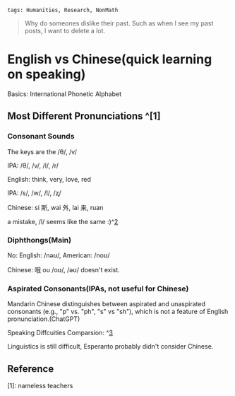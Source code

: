 ```
tags: Humanities, Research, NonMath
```

> Why do someones dislike their past.
> Such as when I see my past posts, I want to delete a lot.


# English vs Chinese(quick learning on speaking)

Basics: International Phonetic Alphabet

## Most Different Pronunciations ^[1]

### Consonant Sounds

The keys are the /θ/, /v/

IPA: /θ/, /v/, /l/, /r/

English: think, very, love, red

IPA: /s/, /w/, /l/, /ʐ/

Chinese: si 斯, wai 外, lai 来, ruan

a mistake, /l/ seems like the same :\)^[2]

### Diphthongs(Main)

No: English: /nəʊ/, American: /noʊ/

Chinese: 哦 ou /oʊ/, /əʊ/ doesn't exist.

### Aspirated Consonants(IPAs, not useful for Chinese)

Mandarin Chinese distinguishes between aspirated and 
unaspirated consonants (e.g., "p" vs. "ph", "s" vs "sh"), which is not a feature of English pronunciation.(ChatGPT)

Speaking Diffcuities Comparsion: ^[3]

Linguistics is still difficult, Esperanto probably didn't consider Chinese.
<!--
### Random Toughts On (ONLY) Speaking

Not Professional Diffculties/Differences For Chinese: 

(tongue)F(connected speech) > R ~= I ~= (teeth)G ~= E > JS^[3]

For /r//R/ like IPAs:
(tongue) below: F, middle: E/C, above: I

Also, not professional. There, neat comparisons. 
-->

## Reference

[1]: nameless teachers

[2]: https://en.wikipedia.org/wiki/Help:IPA/Mandarin

[3]: https://zhuanlan.zhihu.com/p/341169502

[4]: https://www.cambridge.org/features/IPAchart/
